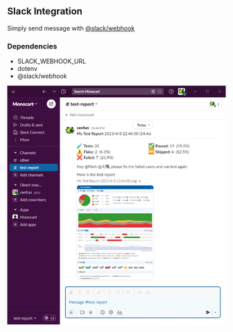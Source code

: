 ## Slack Integration
Simply send message with [@slack/webhook](https://github.com/slackapi/node-slack-sdk)

### Dependencies
- SLACK_WEBHOOK_URL
- dotenv
- @slack/webhook

![](screenshot.png)
